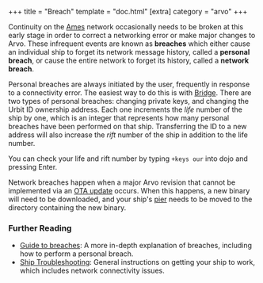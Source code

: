 +++
title = "Breach"
template = "doc.html"
[extra]
category = "arvo"
+++

Continuity on the [Ames](../ames) network occasionally needs to be broken at
this early stage in order to correct a networking error or make major changes to
Arvo. These infrequent events are known as
**breaches** which either cause an individual ship to forget its network message
history, called a **personal breach**, or cause the entire network to forget its
history, called a **network breach**.

Personal breaches are always initiated by the user, frequently in response to a
connectivity error. The easiest way to do this is with [Bridge](../bridge).
There are two types of personal breaches: changing private keys, and changing
the Urbit ID ownership address. Each one increments the _life_ number of the ship by one, which is
an integer that represents how many personal breaches have been performed on
that ship. Transferring the ID to a new address will also increase the _rift_
number of the ship in addition to the life number.

You can check your life and rift number by typing `+keys our`
into dojo and pressing Enter.

Network breaches happen when a major Arvo revision that cannot be implemented
via an [OTA update](../ota-updates) occurs. When this happens, a new binary
will need to be downloaded, and your ship's [pier](../pier) needs to be moved to the
directory containing the new binary.

### Further Reading

- [Guide to breaches](@/docs/tutorials/guide-to-breaches.md): A more in-depth
  explanation of breaches, including how to perform a personal breach.
- [Ship Troubleshooting](@/docs/tutorials/ship-troubleshooting.md): General instructions on getting your ship to work, which includes network connectivity issues.
